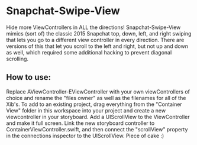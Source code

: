 # Snapchat-Swipe-View

Hide more ViewControllers in ALL the directions! Snapchat-Swipe-View mimics (sort of) the classic 2015 Snapchat top, down, left, and right swiping that lets you go to a different view controller in every direction. There are versions of this that let you scroll to the left and right, but not up and down as well, which required some additional hacking to prevent diagonal scrolling.

## How to use:

Replace AViewController-EViewController with your own viewControllers of choice and rename the "files owner" as well as the filenames for all of the Xib's. To add to an existing project, drag everything from the "Container View" folder in this workspace into your project and create a new viewcontroller in your storyboard. Add a UIScrollView to the ViewController and make it full screen. Link the new storyboard controller to ContainerViewController.swift, and then connect the "scrollView" property in the connections inspector to the UIScrollView. Piece of cake :) 

